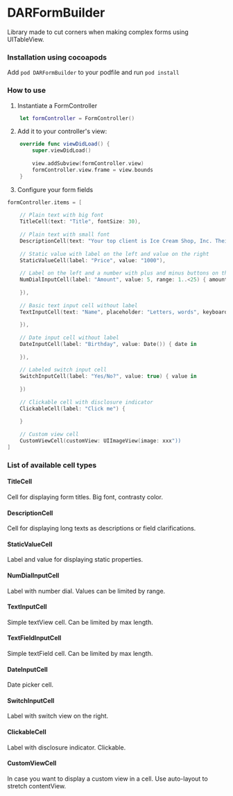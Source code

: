 # DARFormBuilder

Library made to cut corners when making complex forms using UITableView.

### Installation using cocoapods

Add `pod DARFormBuilder` to your podfile and run `pod install`

### How to use

1. Instantiate a FormController
```Swift
    let formController = FormController()
```

2. Add it to your controller's view:
```Swift
    override func viewDidLoad() {
        super.viewDidLoad()
        
        view.addSubview(formController.view)
        formController.view.frame = view.bounds
    }    
```

3. Configure your form fields
```Swift
formController.items = [
    
    // Plain text with big font
    TitleCell(text: "Title", fontSize: 30),
    
    // Plain text with small font
    DescriptionCell(text: "Your top client is Ice Cream Shop, Inc. Their ice cream is so popular they can’t keep up with customer orders at the counter. They’ve recruited you to create a sleek iOS app that will allow customers to order ice cream right from their phone. You’ve started developing the app, and it’s coming along well.", fontSize: 12),
    
    // Static value with label on the left and value on the right
    StaticValueCell(label: "Price", value: "1000"),
    
    // Label on the left and a number with plus and minus buttons on the right
    NumDialInputCell(label: "Amount", value: 5, range: 1..<25) { amount in
        
    }),
    
    // Basic text input cell without label
    TextInputCell(text: "Name", placeholder: "Letters, words", keyboardType: .default, maxLength: 30) { text in
    
    }),
    
    // Date input cell without label
    DateInputCell(label: "Birthday", value: Date()) { date in
    
    }),
    
    // Labeled switch input cell
    SwitchInputCell(label: "Yes/No?", value: true) { value in 
    
    })
    
    // Clickable cell with disclosure indicator
    ClickableCell(label: "Click me") {
        
    }
    
    // Custom view cell
    CustomViewCell(customView: UIImageView(image: xxx"))
]
```

### List of available cell types

#### TitleCell
Cell for displaying form titles. Big font, contrasty color.

#### DescriptionCell
Cell for displaying long texts as descriptions or field clarifications.

#### StaticValueCell
Label and value for displaying static properties.

#### NumDialInputCell
Label with number dial. Values can be limited by range.

#### TextInputCell
Simple textView cell. Can be limited by max length.

#### TextFieldInputCell
Simple textField cell. Can be limited by max length.

#### DateInputCell
Date picker cell.

#### SwitchInputCell
Label with switch view on the right.

#### ClickableCell
Label with disclosure indicator. Clickable.

#### CustomViewCell
In case you want to display a custom view in a cell. Use auto-layout to stretch contentView.
